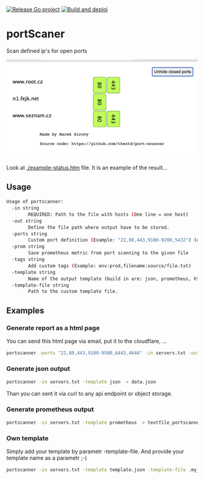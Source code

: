 [![Release Go project](https://github.com/theztd/port-scanner/actions/workflows/release.yml/badge.svg)](https://github.com/theztd/port-scanner/actions/workflows/release.yml)
[![Build and deploj](https://github.com/theztd/port-scanner/actions/workflows/build_and_deploy.yml/badge.svg)](https://github.com/theztd/port-scanner/actions/workflows/build_and_deploy.yml)

# portScaner

Scan defined ip's for open ports

![./images/printscreen.png](./images/printscreen.png)

Look at [./example-status.htm](example-status.htm) file. It is an example of the result...

## Usage

```bash
Usage of portscanner:
  -in string
        REQUIRED: Path to the file with hosts (One line = one host)
  -out string
        Define the file path where output have to be stored.
  -ports string
        Custom port definition (Example: "22,80,443,9100-9200,5432") (default "1-1200,1900,2049,2379-2380,2483,2484,3306,3389,4646,5000-5005,5060,5432,6379,6443,6881,6999,8080,8300,8500,9200,9300,9100,10250,10257,10259,30000-32767")
  -prom string
        Save prometheus metric from port scanning to the given file
  -tags string
        Add custom tags (Example: env:prod,filename:source/file.txt)
  -template string
        Name of the output template (build in are: json, prometheus, html). (default "html")
  -template-file string
        Path to the custom template file.
```

## Examples


### Generate report as a html page

You can send this html page via email, put it to the cloudflare, ...

```bash
portscanner -ports "22,80,443,9100-9500,6443,4646" -in servers.txt -out /var/www/nginx/status/openports-$(date +%F).html -prom /var/metrics/portscanner.ptom
```


### Generate json output

```bash
portscanner -in servers.txt -template json  > data.json
```
Than you can sent it via curl to any api endpoint or object storage.

### Generate prometheus output

```bash
portscanner -in servers.txt -template prometheus  > textfile_portscanner.prom
```

### Own template

Simply add your template by parametr -template-file. And provide your template name as a parametr ;-)

```bash
portscanner -in servers.txt -template template.json -template-file .my_templates/template.json
```

